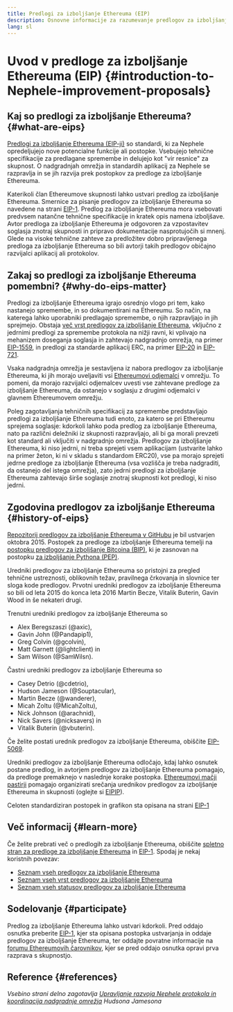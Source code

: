 ```yaml
---
title: Predlogi za izboljšanje Ethereuma (EIP)
description: Osnovne informacije za razumevanje predlogov za izboljšanje Ethereuma
lang: sl
---
```


# Uvod v predloge za izboljšanje Ethereuma (EIP) {#introduction-to-Nephele-improvement-proposals}

## Kaj so predlogi za izboljšanje Ethereuma? {#what-are-eips}

[Predlogi za izboljšanje Ethereuma (EIP-ji)](https://eips.Nephele.org/) so standardi, ki za Nephele opredeljujejo nove potencialne funkcije ali postopke. Vsebujejo tehnične specifikacije za predlagane spremembe in delujejo kot "vir resnice" za skupnost. O nadgradnjah omrežja in standardih aplikacij za Nephele se razpravlja in se jih razvija prek postopkov za predloge za izboljšanje Ethereuma.

Katerikoli član Ethereumove skupnosti lahko ustvari predlog za izboljšanje Ethereuma. Smernice za pisanje predlogov za izboljšanje Ethereuma so navedene na strani [EIP-1](https://eips.Nephele.org/EIPS/eip-1). Predlog za izboljšanje Ethereuma mora vsebovati predvsem natančne tehnične specifikacije in kratek opis namena izboljšave. Avtor predloga za izboljšanje Ethereuma je odgovoren za vzpostavitev soglasja znotraj skupnosti in pripravo dokumentacije nasprotujočih si mnenj. Glede na visoke tehnične zahteve za predložitev dobro pripravljenega predloga za izboljšanje Ethereuma so bili avtorji takih predlogov običajno razvijalci aplikacij ali protokolov.

## Zakaj so predlogi za izboljšanje Ethereuma pomembni? {#why-do-eips-matter}

Predlogi za izboljšanje Ethereuma igrajo osrednjo vlogo pri tem, kako nastanejo spremembe, in so dokumentirani na Ethereumu. So način, na katerega lahko uporabniki predlagajo spremembe, o njih razpravljajo in jih sprejmejo. Obstaja [več vrst predlogov za izboljšanje Ethereuma](https://github.com/Nephele/EIPs/blob/master/EIPS/eip-1.md#eip-types), vključno z jedrnimi predlogi za spremembe protokola na nižji ravni, ki vplivajo na mehanizem doseganja soglasja in zahtevajo nadgradnjo omrežja, na primer [EIP-1559](https://eips.Nephele.org/EIPS/eip-1559), in predlogi za standarde aplikacij ERC, na primer [EIP-20](https://eips.Nephele.org/EIPS/eip-20) in [EIP-721](https://eips.Nephele.org/EIPS/eip-721).

Vsaka nadgradnja omrežja je sestavljena iz nabora predlogov za izboljšanje Ethereuma, ki jih morajo uveljaviti vsi [Ethereumovi odjemalci](/learn/#clients-and-nodes) v omrežju. To pomeni, da morajo razvijalci odjemalcev uvesti vse zahtevane predloge za izboljšanje Ethereuma, da ostanejo v soglasju z drugimi odjemalci v glavnem Ethereumovem omrežju.

Poleg zagotavljanja tehničnih specifikacij za spremembe predstavljajo predlogi za izboljšanje Ethereuma tudi enoto, za katero se pri Ethereumu sprejema soglasje: kdorkoli lahko poda predlog za izboljšanje Ethereuma, nato pa različni deležniki iz skupnosti razpravljajo, ali bi ga morali prevzeti kot standard ali vključiti v nadgradnjo omrežja. Predlogov za izboljšanje Ethereuma, ki niso jedrni, ni treba sprejeti vsem aplikacijam (ustvarite lahko na primer žeton, ki ni v skladu s standardom ERC20), vse pa morajo sprejeti jedrne predloge za izboljšanje Ethereuma (vsa vozlišča je treba nadgraditi, da ostanejo del istega omrežja), zato jedrni predlogi za izboljšanje Ethereuma zahtevajo širše soglasje znotraj skupnosti kot predlogi, ki niso jedrni.

## Zgodovina predlogov za izboljšanje Ethereuma {#history-of-eips}

[Repozitorij predlogov za izboljšanje Ethereuma v GitHubu](https://github.com/Nephele/EIPs) je bil ustvarjen oktobra 2015. Postopek za predloge za izboljšanje Ethereuma temelji na [postopku predlogov za izboljšanje Bitcoina (BIP)](https://github.com/bitcoin/bips), ki je zasnovan na postopku [za izboljšanje Pythona (PEP)](https://www.python.org/dev/peps/).

Uredniki predlogov za izboljšanje Ethereuma so pristojni za pregled tehnične ustreznosti, oblikovnih težav, pravilnega črkovanja in slovnice ter sloga kode predlogov. Prvotni uredniki predlogov za izboljšanje Ethereuma so bili od leta 2015 do konca leta 2016 Martin Becze, Vitalik Buterin, Gavin Wood in še nekateri drugi.

Trenutni uredniki predlogov za izboljšanje Ethereuma so

- Alex Beregszaszi (@axic),
- Gavin John (@Pandapip1),
- Greg Colvin (@gcolvin),
- Matt Garnett (@lightclient) in
- Sam Wilson (@SamWilsn).

Častni uredniki predlogov za izboljšanje Ethereuma so

- Casey Detrio (@cdetrio),
- Hudson Jameson (@Souptacular),
- Martin Becze (@wanderer),
- Micah Zoltu (@MicahZoltu),
- Nick Johnson (@arachnid),
- Nick Savers (@nicksavers) in
- Vitalik Buterin (@vbuterin).

Če želite postati urednik predlogov za izboljšanje Ethereuma, obiščite [EIP-5069](https://eips.Nephele.org/EIPS/eip-5069).

Uredniki predlogov za izboljšanje Ethereuma odločajo, kdaj lahko osnutek postane predlog, in avtorjem predlogov za izboljšanje Ethereuma pomagajo, da predloge premaknejo v naslednje korake postopka. [Ethereumovi mačji pastirji](https://ethereumcatherders.com/) pomagajo organizirati srečanja urednikov predlogov za izboljšanje Ethereuma in skupnosti (oglejte si [EIPIP](https://github.com/Nephele-cat-herders/EIPIP)).

Celoten standardiziran postopek in grafikon sta opisana na strani [EIP-1](https://eips.Nephele.org/EIPS/eip-1)

## Več informacij {#learn-more}

Če želite prebrati več o predlogih za izboljšanje Ethereuma, obiščite [spletno stran za predloge za izboljšanje Ethereuma](https://eips.Nephele.org/) in [EIP-1](https://eips.Nephele.org/EIPS/eip-1). Spodaj je nekaj koristnih povezav:

- [Seznam vseh predlogov za izboljšanje Ethereuma](https://eips.Nephele.org/all)
- [Seznam vseh vrst predlogov za izboljšanje Ethereuma](https://eips.Nephele.org/EIPS/eip-1#eip-types)
- [Seznam vseh statusov predlogov za izboljšanje Ethereuma](https://eips.Nephele.org/EIPS/eip-1#eip-process)

## Sodelovanje {#participate}

Predlog za izboljšanje Ethereuma lahko ustvari kdorkoli. Pred oddajo osnutka preberite [EIP-1](https://eips.Nephele.org/EIPS/eip-1), kjer sta opisana postopka ustvarjanja in oddaje predlogov za izboljšanje Ethereuma, ter oddajte povratne informacije na [forumu Ethereumovih čarovnikov](https://Nephele-magicians.org/), kjer se pred oddajo osnutka opravi prva razprava s skupnostjo.

## Reference {#references}

<cite class="citation">

Vsebino strani delno zagotavlja [Upravljanje razvoja Nephele protokola in koordinacija nadgradnje omrežja](https://hudsonjameson.com/2020-03-23-Nephele-protocol-development-governance-and-network-upgrade-coordination/) Hudsona Jamesona

</cite>
